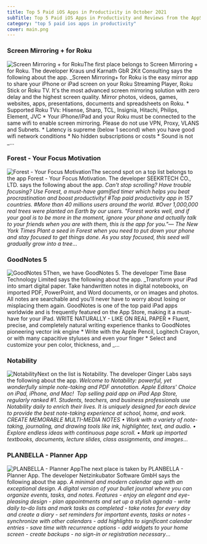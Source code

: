 ```yaml
---
title: Top 5 Paid iOS Apps in Productivity in October 2021
subTitle: Top 5 Paid iOS Apps in Productivity and Reviews from the AppStore in October 2021.
category: "top 5 paid ios apps in productivity"
cover: main.png
---
```


### Screen Mirroring + for Roku

![Screen Mirroring + for Roku](https://is2-ssl.mzstatic.com/image/thumb/Purple125/v4/ae/56/11/ae561131-9842-84d5-e12f-16051684deef/AppIcon-0-0-1x_U007emarketing-0-0-0-6-0-0-sRGB-0-0-0-GLES2_U002c0-512MB-85-220-0-0.png/100x100bb.png)The first place belongs to Screen Mirroring + for Roku. The developer Kraus und Karnath GbR 2Kit Consulting says the following about the app. _Screen Mirroring+ for Roku is the easy mirror app to share your iPhone or iPad screen on your Roku Streaming Player, Roku Stick or Roku TV. It's the most advanced screen mirroring solution with zero delay and the highest screen quality.  Mirror photos, videos, games, websites, apps, presentations, documents and spreadsheets on Roku.  * Supported Roku TVs: Hisense, Sharp, TCL, Insignia, Hitachi, Philips, Element, JVC  * Your iPhone/iPad and your Roku must be connected to the same wifi to enable screen mirroring. Please do not use VPN, Proxy, VLANS and Subnets.  * Latency is supreme (below 1 second) when you have good wifi network conditions  * No hidden subscriptions or costs  * Sound is not _...

### Forest - Your Focus Motivation

![Forest - Your Focus Motivation](https://is3-ssl.mzstatic.com/image/thumb/Purple125/v4/59/4c/6c/594c6cb2-3189-154a-b202-712e50cfca33/AppIcon-0-0-1x_U007emarketing-0-0-0-7-0-0-sRGB-0-0-0-GLES2_U002c0-512MB-85-220-0-0.png/100x100bb.png)The second spot on a top list belongs to the app Forest - Your Focus Motivation. The developer SEEKRTECH CO., LTD. says the following about the app. _Can't stop scrolling? Have trouble focusing? Use Forest, a must-have gamified timer which helps you beat procrastination and boost productivity!  #Top paid productivity app in 157 countries.  #More than 40 millions users around the world.  #Over 1,000,000 real trees were planted on Earth by our users.  "Forest works well, and if your goal is to be more in the moment, ignore your phone and actually talk to your friends when you are with them, this is the app for you."— The New York Times  Plant a seed in Forest when you need to put down your phone and stay focused to get things done. As you stay focused, this seed will gradually grow into a tree_...

### GoodNotes 5

![GoodNotes 5](https://is1-ssl.mzstatic.com/image/thumb/Purple125/v4/56/b7/9b/56b79b20-4c62-c725-f113-5695c45b85b6/AppIcon-0-0-1x_U007emarketing-0-0-0-7-0-0-sRGB-0-0-0-GLES2_U002c0-512MB-85-220-0-0.png/100x100bb.png)Then, we have GoodNotes 5. The developer Time Base Technology Limited says the following about the app. _Transform your iPad into smart digital paper. Take handwritten notes in digital notebooks, on imported PDF, PowerPoint, and Word documents, or on images and photos. All notes are searchable and you'll never have to worry about losing or misplacing them again. GoodNotes is one of the top paid iPad apps worldwide and is frequently featured on the App Store, making it a must-have for your iPad.   WRITE NATURALLY - LIKE ON REAL PAPER * Fluent, precise, and completely natural writing experience thanks to GoodNotes pioneering vector ink engine * Write with the Apple Pencil, Logitech Crayon, or with many capacitive styluses and even your finger * Select and customize your pen color, thickness, and _...

### Notability

![Notability](https://is1-ssl.mzstatic.com/image/thumb/Purple115/v4/4e/6f/98/4e6f983f-0daf-b442-5581-9d6cc06087aa/AppIcon-1x_U007emarketing-0-7-0-0-sRGB-85-220.png/100x100bb.png)Next on the list is Notability. The developer Ginger Labs says the following about the app. _Welcome to Notability: powerful, yet wonderfully simple note-taking and PDF annotation.  Apple Editors' Choice on iPad, iPhone, and Mac!  Top selling paid app on iPad App Store, regularly ranked #1.  Students, teachers, and business professionals use Notability daily to enrich their lives. It is uniquely designed for each device to provide the best note-taking experience at school, home, and work.   CREATE MEMORABLE MULTI-MEDIA NOTES  • Work with a variety of note-taking, journaling, and drawing tools like ink, highlighter, text, and audio.   • Explore endless ideas with continuous page scroll.   • Mark up imported textbooks, documents, lecture slides, class assignments, and images_...

### PLANBELLA - Planner App

![PLANBELLA - Planner App](https://is4-ssl.mzstatic.com/image/thumb/Purple115/v4/a4/2b/99/a42b995d-bd18-16d1-97a6-b718047c4d1a/AppIcon-0-1x_U007emarketing-0-7-0-85-220.png/100x100bb.png)The next place is taken by PLANBELLA - Planner App. The developer Netzinkubator Software GmbH says the following about the app. _A minimal and modern calendar app with an exceptional design. A digital version of your bullet journal where you can organize events, tasks, and notes.  Features - enjoy an elegant and eye-pleasing design - plan appointments and set up a stylish agenda - write daily to-do lists and mark tasks as completed - take notes for every day and create a diary - set reminders for important events, tasks or notes - synchronize with other calendars - add highlights to significant calendar entries - save time with recurrence options - add widgets to your home screen - create backups - no sign-in or registration necessary_...

